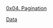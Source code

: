 [0x04. Pagination](https://intranet.hbtn.io/projects/585)

[Data](https://holbertonintranet.s3.amazonaws.com/uploads/misc/2020/5/7d3576d97e7560ae85135cc214ffe2b3412c51d7.csv?X-Amz-Algorithm=AWS4-HMAC-SHA256&X-Amz-Credential=AKIARDDGGGOU5BHMTQX4%2F20220207%2Fus-east-1%2Fs3%2Faws4_request&X-Amz-Date=20220207T133200Z&X-Amz-Expires=86400&X-Amz-SignedHeaders=host&X-Amz-Signature=c5202d530ece5564ea4a72f3a5b1645e7a5b09787c2dff693e78ae47b33c7613)
